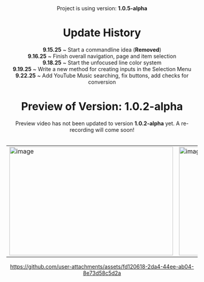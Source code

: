 <div align="center">
  Project is using version: <b>1.0.5-alpha</b><br>
  <h1>Update History</h1>
  <b>9.15.25</b> ~ Start a commandline idea (<b>Removed</b>)<br>
  <b>9.16.25</b> ~ Finish overall navigation, page and item selection<br>
  <b>9.18.25</b> ~ Start the unfocused line color system<br>
  <b>9.19.25</b> ~ Write a new method for creating inputs in the Selection Menu<br>
  <b>9.22.25</b> ~ Add YouTube Music searching, fix buttons, add checks for conversion
  
  <h1>Preview of Version: 1.0.2-alpha</h1>
  Preview video has not been updated to version <b>1.0.2-alpha</b> yet. A re-recording will come soon!<br><br>
  <table>
    <tr>
      <td>
        <img width="431" height="286" alt="image" src="https://github.com/user-attachments/assets/115d2f32-5f02-4102-af97-61859013c66a" />
      </td>
      <td>
        <img width="431" height="286" alt="image" src="https://github.com/user-attachments/assets/34d09630-4426-4d8f-9689-ccb13dc468e8" />
      </td>
  </table>

https://github.com/user-attachments/assets/fd120618-2da4-44ee-ab04-8e73d58c5d2a

</div>
